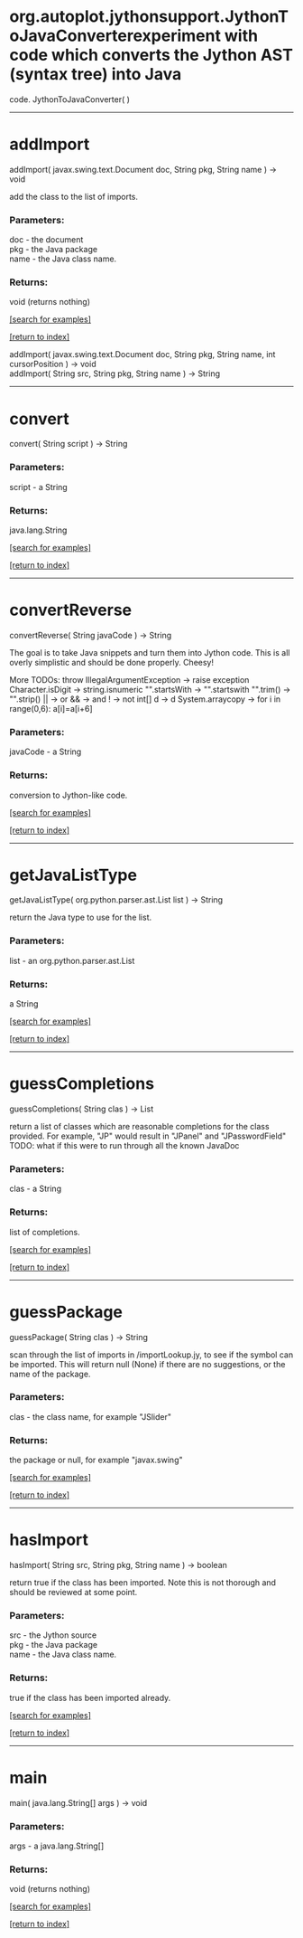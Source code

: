 # org.autoplot.jythonsupport.JythonToJavaConverterexperiment with code which converts the Jython AST (syntax tree) into Java
 code.
JythonToJavaConverter( )


***
<a name="addImport"></a>
# addImport
addImport( javax.swing.text.Document doc, String pkg, String name ) &rarr; void

add the class to the list of imports.

### Parameters:
doc - the document
<br>pkg - the Java package
<br>name - the Java class name.

### Returns:
void (returns nothing)


<a href="https://github.com/autoplot/dev/search?q=addImport&unscoped_q=addImport">[search for examples]</a>

<a href="https://github.com/autoplot/documentation/blob/master/javadoc/index-all.md">[return to index]</a>

addImport( javax.swing.text.Document doc, String pkg, String name, int cursorPosition ) &rarr; void<br>
addImport( String src, String pkg, String name ) &rarr; String<br>
***
<a name="convert"></a>
# convert
convert( String script ) &rarr; String



### Parameters:
script - a String

### Returns:
java.lang.String


<a href="https://github.com/autoplot/dev/search?q=convert&unscoped_q=convert">[search for examples]</a>

<a href="https://github.com/autoplot/documentation/blob/master/javadoc/index-all.md">[return to index]</a>

***
<a name="convertReverse"></a>
# convertReverse
convertReverse( String javaCode ) &rarr; String

The goal is to take Java snippets and turn them into Jython code.
 This is all overly simplistic and should be done properly.  Cheesy!
 
 More TODOs:
 throw IllegalArgumentException -> raise exception
 Character.isDigit -> string.isnumeric
 "".startsWith -> "".startswith
 "".trim() -> "".strip()
 || -> or
 && -> and
 ! -> not
 int[] d -> d
 System.arraycopy -> for i in range(0,6): a[i]=a[i+6]

### Parameters:
javaCode - a String

### Returns:
conversion to Jython-like code.

<a href="https://github.com/autoplot/dev/search?q=convertReverse&unscoped_q=convertReverse">[search for examples]</a>

<a href="https://github.com/autoplot/documentation/blob/master/javadoc/index-all.md">[return to index]</a>

***
<a name="getJavaListType"></a>
# getJavaListType
getJavaListType( org.python.parser.ast.List list ) &rarr; String

return the Java type to use for the list.

### Parameters:
list - an org.python.parser.ast.List

### Returns:
a String


<a href="https://github.com/autoplot/dev/search?q=getJavaListType&unscoped_q=getJavaListType">[search for examples]</a>

<a href="https://github.com/autoplot/documentation/blob/master/javadoc/index-all.md">[return to index]</a>

***
<a name="guessCompletions"></a>
# guessCompletions
guessCompletions( String clas ) &rarr; List

return a list of classes which are reasonable completions for the class
 provided. For example, "JP" would result in "JPanel" and "JPasswordField"
 TODO: what if this were to run through all the known JavaDoc

### Parameters:
clas - a String

### Returns:
list of completions.

<a href="https://github.com/autoplot/dev/search?q=guessCompletions&unscoped_q=guessCompletions">[search for examples]</a>

<a href="https://github.com/autoplot/documentation/blob/master/javadoc/index-all.md">[return to index]</a>

***
<a name="guessPackage"></a>
# guessPackage
guessPackage( String clas ) &rarr; String

scan through the list of imports in /importLookup.jy, to see
 if the symbol can be imported.  This will return null (None) if
 there are no suggestions, or the name of the package.

### Parameters:
clas - the class name, for example "JSlider"

### Returns:
the package or null, for example "javax.swing"

<a href="https://github.com/autoplot/dev/search?q=guessPackage&unscoped_q=guessPackage">[search for examples]</a>

<a href="https://github.com/autoplot/documentation/blob/master/javadoc/index-all.md">[return to index]</a>

***
<a name="hasImport"></a>
# hasImport
hasImport( String src, String pkg, String name ) &rarr; boolean

return true if the class has been imported.  Note this is not thorough
 and should be reviewed at some point.

### Parameters:
src - the Jython source
<br>pkg - the Java package
<br>name - the Java class name.

### Returns:
true if the class has been imported already.

<a href="https://github.com/autoplot/dev/search?q=hasImport&unscoped_q=hasImport">[search for examples]</a>

<a href="https://github.com/autoplot/documentation/blob/master/javadoc/index-all.md">[return to index]</a>

***
<a name="main"></a>
# main
main( java.lang.String[] args ) &rarr; void



### Parameters:
args - a java.lang.String[]

### Returns:
void (returns nothing)


<a href="https://github.com/autoplot/dev/search?q=main&unscoped_q=main">[search for examples]</a>

<a href="https://github.com/autoplot/documentation/blob/master/javadoc/index-all.md">[return to index]</a>

